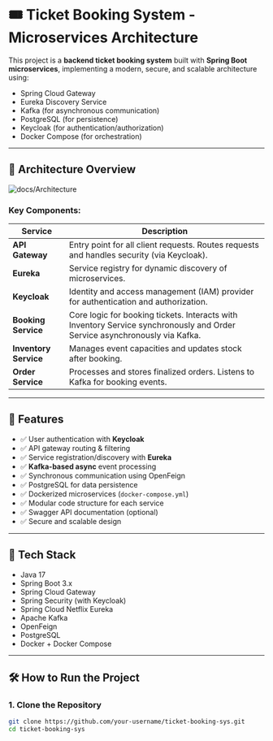 # 🎟️ Ticket Booking System - Microservices Architecture

This project is a **backend ticket booking system** built with **Spring Boot microservices**, implementing a modern, secure, and scalable architecture using:

- Spring Cloud Gateway
- Eureka Discovery Service
- Kafka (for asynchronous communication)
- PostgreSQL (for persistence)
- Keycloak (for authentication/authorization)
- Docker Compose (for orchestration)

---

## 📌 Architecture Overview

![docs/Architecture](archi-micro.PNG) 

### Key Components:
| Service             | Description |
|---------------------|-------------|
| **API Gateway**     | Entry point for all client requests. Routes requests and handles security (via Keycloak). |
| **Eureka**          | Service registry for dynamic discovery of microservices. |
| **Keycloak**        | Identity and access management (IAM) provider for authentication and authorization. |
| **Booking Service** | Core logic for booking tickets. Interacts with Inventory Service synchronously and Order Service asynchronously via Kafka. |
| **Inventory Service** | Manages event capacities and updates stock after booking. |
| **Order Service**   | Processes and stores finalized orders. Listens to Kafka for booking events. |

---

## 🚀 Features

- ✅ User authentication with **Keycloak**
- ✅ API gateway routing & filtering
- ✅ Service registration/discovery with **Eureka**
- ✅ **Kafka-based async** event processing
- ✅ Synchronous communication using OpenFeign
- ✅ PostgreSQL for data persistence
- ✅ Dockerized microservices (`docker-compose.yml`)
- ✅ Modular code structure for each service
- ✅ Swagger API documentation (optional)
- ✅ Secure and scalable design

---

## 🧱 Tech Stack

- Java 17
- Spring Boot 3.x
- Spring Cloud Gateway
- Spring Security (with Keycloak)
- Spring Cloud Netflix Eureka
- Apache Kafka
- OpenFeign
- PostgreSQL
- Docker + Docker Compose

---

## 🛠️ How to Run the Project

### 1. Clone the Repository
```bash
git clone https://github.com/your-username/ticket-booking-sys.git
cd ticket-booking-sys



